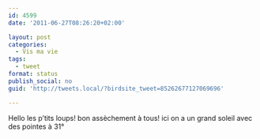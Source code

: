 ```yaml
---
id: 4599
date: '2011-06-27T08:26:20+02:00'

layout: post
categories:
  - Vis ma vie
tags:
  - tweet
format: status
publish_social: no
guid: 'http://tweets.local/?birdsite_tweet=85262677127069696'

---
```


Hello les p’tits loups! bon assèchement à tous! ici on a un grand soleil avec des pointes à 31°